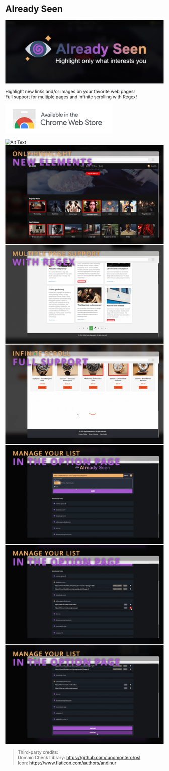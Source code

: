 # Already Seen

![splash](res/header.png)

Highlight new links and/or images on your favorite web pages!\
Full support for multiple pages and infinite scrolling with Regex!

[<img src="res/chromewebstore.png">](https://chromewebstore.google.com/detail/already-seen-cl/hjojdhieicncghokppaepdghnfmkeegh)

![Alt Text](res/record.gif)
<br/>
![screenshot1](res/screen_vod.png)
![screenshot2](res/screen_news.png)
![screenshot3](res/screen_sales.png)
![screenshot4](res/screen_options_1.png)
![screenshot4](res/screen_options_2.png)
![screenshot4](res/screen_options_3.png)

> Third-party credits:<br/>
> Domain Check Library: https://github.com/lupomontero/psl<br/>
> Icon: https://www.flaticon.com/authors/andinur